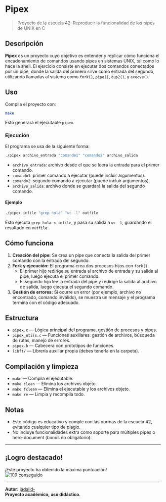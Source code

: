 # Pipex

> Proyecto de la escuela 42: Reproducir la funcionalidad de los pipes de UNIX en C

## Descripción

**Pipex** es un proyecto cuyo objetivo es entender y replicar cómo funciona el encadenamiento de comandos usando pipes en sistemas UNIX, tal como lo hace la shell. El ejercicio consiste en ejecutar dos comandos conectados por un pipe, donde la salida del primero sirve como entrada del segundo, utilizando llamadas al sistema como `fork()`, `pipe()`, `dup2()`, y `execve()`.

## Uso

Compila el proyecto con:

```bash
make
```

Esto generará el ejecutable `pipex`.

### Ejecución

El programa se usa de la siguiente forma:

```bash
./pipex archivo_entrada "comando1" "comando2" archivo_salida
```

- `archivo_entrada`: archivo desde el que se leerá la entrada para el primer comando.
- `comando1`: primer comando a ejecutar (puede incluir argumentos).
- `comando2`: segundo comando a ejecutar (puede incluir argumentos).
- `archivo_salida`: archivo donde se guardará la salida del segundo comando.

#### Ejemplo

```bash
./pipex infile "grep hola" "wc -l" outfile
```

Esto ejecuta `grep hola < infile`, y pasa su salida a `wc -l`, guardando el resultado en `outfile`.

## Cómo funciona

1. **Creación del pipe:** Se crea un pipe que conecta la salida del primer comando con la entrada del segundo.
2. **Fork y ejecución:** El programa crea dos procesos hijos con `fork()`.  
   - El primer hijo redirige su entrada al archivo de entrada y su salida al pipe, luego ejecuta el primer comando.
   - El segundo hijo lee la entrada del pipe y redirige la salida al archivo de salida, luego ejecuta el segundo comando.
3. **Gestión de errores:** Si ocurre un error (por ejemplo, archivo no encontrado, comando inválido), se muestra un mensaje y el programa termina con el código adecuado.

## Estructura

- `pipex.c` — Lógica principal del programa, gestión de procesos y pipes.
- `pipex_utils.c` — Funciones auxiliares: gestión de archivos, búsqueda de rutas, manejo de errores.
- `pipex.h` — Cabecera con prototipos de funciones.
- `libft/` — Librería auxiliar propia (debes tenerla en la carpeta).

## Compilación y limpieza

- `make` — Compila el ejecutable.
- `make clean` — Elimina los archivos objeto.
- `make fclean` — Elimina el ejecutable y los archivos objeto.
- `make re` — Limpia y recompila todo.

## Notas

- Este código es educativo y cumple con las normas de la escuela 42, evitando cualquier tipo de plagio.
- No incluye funcionalidades extra como soporte para múltiples pipes o here-document (bonus no obligatorio).

---

## ¡Logro destacado!

¡Este proyecto ha obtenido la máxima puntuación!  
![100 conseguido](imgs/suces100.png)

---

**Autor:** [jadalid-](https://github.com/JJAdalid)  
**Proyecto académico, uso didáctico.**

